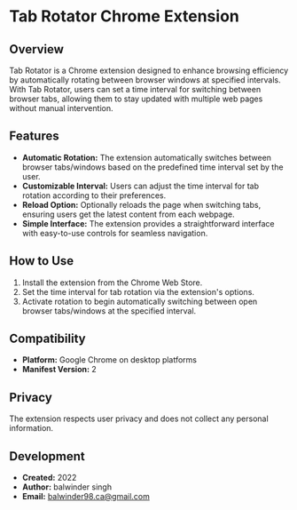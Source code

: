 # Tab Rotator Chrome Extension

## Overview

Tab Rotator is a Chrome extension designed to enhance browsing efficiency by automatically rotating between browser windows at specified intervals. With Tab Rotator, users can set a time interval for switching between browser tabs, allowing them to stay updated with multiple web pages without manual intervention.

## Features

- **Automatic Rotation:** The extension automatically switches between browser tabs/windows based on the predefined time interval set by the user.
- **Customizable Interval:** Users can adjust the time interval for tab rotation according to their preferences.
- **Reload Option:** Optionally reloads the page when switching tabs, ensuring users get the latest content from each webpage.
- **Simple Interface:** The extension provides a straightforward interface with easy-to-use controls for seamless navigation.

## How to Use

1. Install the extension from the Chrome Web Store.
2. Set the time interval for tab rotation via the extension's options.
3. Activate rotation to begin automatically switching between open browser tabs/windows at the specified interval.

## Compatibility

- **Platform:** Google Chrome on desktop platforms
- **Manifest Version:** 2

## Privacy

The extension respects user privacy and does not collect any personal information.

## Development

- **Created:** 2022
- **Author:** balwinder singh
- **Email:** balwinder98.ca@gmail.com
